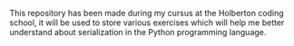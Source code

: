 This repository has been made during my cursus at the Holberton coding school, it will be used to store
various exercises which will help me better understand about serialization in the Python programming
language.
